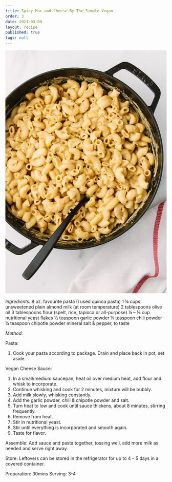 ```yaml
---
title: Spicy Mac and Cheese By The Simple Vegan
order: 3
date: 2021-03-09
layout: recipe
published: true
tags: null
---
```

![Spicy mac and cheese](../uploads/mac.jpg "Spicy Mac And Cheese")



*Ingredients:*
8 oz. favourite pasta (I used quinoa pasta)
1 ¼ cups unsweetened plain almond milk (at room temperature)
2 tablespoons olive oil
3 tablespoons flour (spelt, rice, tapioca or all-purpose)
¼ – ½ cup nutritional yeast flakes
½ teaspoon garlic powder
¼ teaspoon chili powder
¼ teaspoon chipotle powder
mineral salt & pepper, to taste

*Method:*

Pasta:

1.  Cook your pasta according to package. Drain and place back in pot, set aside.



Vegan Cheese Sauce: 

1. In a small/medium saucepan, heat oil over medium heat, add flour and whisk to incorporate. 
2. Continue whisking and cook for 2 minutes, mixture will be bubbly. 
3. Add milk slowly, whisking constantly.
4.  Add the garlic powder, chili & chipotle powder and salt.
5. Turn heat to low and cook until sauce thickens, about 8 minutes, stirring frequently.
6. Remove from heat. 
7. Stir in nutritional yeast. 
8. Stir until everything is incorporated and smooth again. 
9. Taste for flavor.



Assemble: Add sauce and pasta together, tossing well, add more milk as needed and serve right away.

Store: Leftovers can be stored in the refrigerator for up to 4 – 5 days in a covered container.

Preparation: 30mins
Serving: 3-4